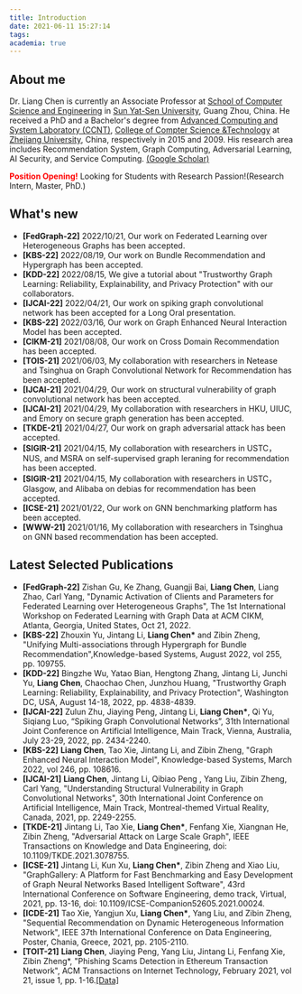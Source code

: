 ```yaml
---
title: Introduction
date: 2021-06-11 15:27:14
tags:
academia: true
---
```


## About me

Dr. Liang Chen is currently an Associate Professor at [School of Computer Science and Engineering](http://sdcs.sysu.edu.cn/) in [Sun Yat-Sen University](http://www.sysu.edu.cn/cn/index.htm), Guang Zhou, China. He received a PhD and a Bachelor's degree from [Advanced Computing and System Laboratory (CCNT)](http://ccnt.zju.edu.cn/), [College of Compter Science &Technology](http://www.cs.zju.edu.cn) at [Zhejiang University](https://www.zju.edu.cn/english/), China, respectively in 2015 and 2009. His research area includes Recommendation System, Graph Computing, Adversarial Learning, AI Security, and Service Computing. [(Google Scholar)](https://scholar.google.com/citations?user=pGZtPjcAAAAJ&hl=en)

**<font color=red>Position Opening!</font>** Looking for Students with Research Passion!(Research Intern, Master, PhD.)


## What's new

* **[FedGraph-22]** 2022/10/21, Our work on Federated Learning over Heterogeneous Graphs has been accepted.
* **[KBS-22]** 2022/08/19, Our work on Bundle Recommendation and Hypergraph has been accepted.
* **[KDD-22]** 2022/08/15, We give a tutorial about "Trustworthy Graph Learning: Reliability, Explainability, and Privacy Protection" with our collaborators.
* **[IJCAI-22]** 2022/04/21, Our work on spiking graph convolutional network has been accepted for a Long Oral presentation.
* **[KBS-22]** 2022/03/16, Our work on Graph Enhanced Neural Interaction Model has been accepted.
* **[CIKM-21]** 2021/08/08, Our work on Cross Domain Recommendation has been accepted.
* **[TOIS-21]** 2021/06/03, My collaboration with researchers in Netease and Tsinghua on Graph Convolutional Network for Recommendation has been accepted.
* **[IJCAI-21]** 2021/04/29, Our work on structural vulnerability of graph convolutional network has been accepted.
* **[IJCAI-21]** 2021/04/29, My collaboration with researchers in HKU, UIUC, and Emory on secure graph generation has been accepted.
* **[TKDE-21]** 2021/04/27, Our work on graph adversarial attack has been accepted.
* **[SIGIR-21]** 2021/04/15, My collaboration with researchers in USTC，NUS, and MSRA on self-supervised graph leraning for recommendation has been accepted.
* **[SIGIR-21]** 2021/04/15, My collaboration with researchers in USTC，Glasgow, and Alibaba on debias for recommendation has been accepted.
* **[ICSE-21]** 2021/01/22, Our work on GNN benchmarking platform has been accepted.
* **[WWW-21]** 2021/01/16, My collaboration with researchers in Tsinghua on GNN based recommendation has been accepted.

## Latest Selected Publications

* **[FedGraph-22]** Zishan Gu, Ke Zhang, Guangji Bai, **Liang Chen**, Liang Zhao, Carl Yang, "Dynamic Activation of Clients and Parameters for Federated Learning over Heterogeneous Graphs", The 1st International Workshop on Federated Learning with Graph Data at ACM CIKM, Atlanta, Georgia, United States, Oct 21, 2022.
* **[KBS-22]** Zhouxin Yu, Jintang Li, **Liang Chen\*** and Zibin Zheng, "Unifying Multi-associations through Hypergraph for Bundle Recommendation",Knowledge-based Systems, August 2022, vol 255, pp. 109755.
* **[KDD-22]** Bingzhe Wu, Yatao Bian, Hengtong Zhang, Jintang Li, Junchi Yu, **Liang Chen**, Chaochao Chen, Junzhou Huang, "Trustworthy Graph Learning: Reliability, Explainability, and Privacy Protection", Washington DC, USA, August 14-18, 2022, pp. 4838-4839.
* **[IJCAI-22]** Zulun Zhu, Jiaying Peng, Jintang Li, **Liang Chen\***, Qi Yu, Siqiang Luo, “Spiking Graph Convolutional Networks”, 31th International Joint Conference on Artificial Intelligence, Main Track, Vienna, Australia, July 23-29, 2022, pp. 2434-2240.
* **[KBS-22]** **Liang Chen**, Tao Xie, Jintang Li, and Zibin Zheng, "Graph Enhanced Neural Interaction Model", Knowledge-based Systems, March 2022, vol 246, pp. 108616.
* **[IJCAI-21]** **Liang Chen**, Jintang Li, Qibiao Peng , Yang Liu, Zibin Zheng, Carl Yang, "Understanding Structural Vulnerability in Graph Convolutional Networks", 30th International Joint Conference on Artificial Intelligence, Main Track, Montreal-themed Virtual Reality, Canada, 2021, pp. 2249-2255.
* **[TKDE-21]** Jintang Li, Tao Xie, **Liang Chen\***, Fenfang Xie, Xiangnan He, Zibin Zheng, "Adversarial Attack on Large Scale Graph", IEEE Transactions on Knowledge and Data Engineering, doi: 10.1109/TKDE.2021.3078755.
* **[ICSE-21]** Jintang Li, Kun Xu, **Liang Chen\***, Zibin Zheng and Xiao Liu, "GraphGallery: A Platform for Fast Benchmarking and Easy Development of Graph Neural Networks Based Intelligent Software", 43rd International Conference on Software Engineering, demo track, Virtual, 2021, pp. 13-16, doi: 10.1109/ICSE-Companion52605.2021.00024.
* **[ICDE-21]** Tao Xie, Yangjun Xu, **Liang Chen\***, Yang Liu, and Zibin Zheng, "Sequential Recommendation on Dynamic Heterogeneous Information Network", IEEE 37th International Conference on Data Engineering, Poster, Chania, Greece, 2021, pp. 2105-2110.
* **[TOIT-21]** **Liang Chen**, Jiaying Peng, Yang Liu, Jintang Li, Fenfang Xie, Zibin Zheng\*, "Phishing Scams Detection in Ethereum Transaction Network", ACM Transactions on Internet Technology, February 2021, vol 21, issue 1, pp. 1-16.[[Data]](https://www.kaggle.com/xblock/ethereum-phishing-transaction-network)
<!-- * **[TKDE-20]** Yang Liu, **Liang Chen\***, Xiangnan He, Jiaying Peng, Zibin Zheng, Jie Tang, "Modelling High-Order Social Relations for Item Recommendation", IEEE Transactions on Knowledge and Data Engineering, doi: 10.1109/TKDE.2020.3039463.
* **[SIGIR-20]** Yang Liu, Xianzhuo Xia, **Liang Chen\***, Xiangnan He, Carl Yang, Zibin Zheng, "Certifiable Robustness to Discrete Adversarial Perturbations for Factorization Machines", *43rd International ACM SIGIR Conference on Research and Development in Information Retrieval, Research Paper*, Xi'an, China, July 25-30, 2020, pp.419-428.
* **[ECAI-20]** Yang Liu, Jiaying Peng, **Liang Chen\***, Zibin Zheng, "Abstract Interpretation based Robustness Certification for Graph Convolutional Networks", *24th European Conference on Artificial Intelligence*, Full Paper, Santiago, Spain, June 8-12, 2020, pp.1309-1315.[[PDF]](/attaches/ECAI_1.pdf)
* **[ECAI-20]** Yangjun Xu, **Liang Chen\***, Fenfang Xie, Weibo Hu, Jieming Zhu, Chuan Chen, Zibin Zheng, "Directional Adversarial Training for Recommender Systems", 24th European Conference on Artificial Intelligence, Full Paper, Santiago, Spain, June 8-12, 2020, pp.553-560. [[PDF]](/attaches/ECAI_2.pdf)
* **[IJCAI-19]** **Liang Chen**, Yang Liu, Xiangnan He, Lianli Gao, and Zibin Zheng, "Matching User with Item Set: Collaborative Bundle Recommendation with Attention Network", *IEEE International Joint Conference on Artificial Intelligence*, Macao, China, 2019, pp.2095-2101. [[Code]](https://github.com/yliuSYSU/DAM) -->